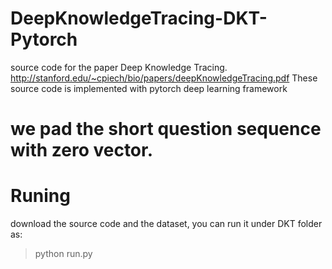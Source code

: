 # DeepKnowledgeTracing-DKT-Pytorch
source code for the paper Deep Knowledge Tracing. http://stanford.edu/~cpiech/bio/papers/deepKnowledgeTracing.pdf
These source code is implemented with pytorch deep learning framework

# we pad the short question sequence with zero vector. 

# Runing
download the source code and the dataset, you can run it under DKT folder as:
> python run.py

